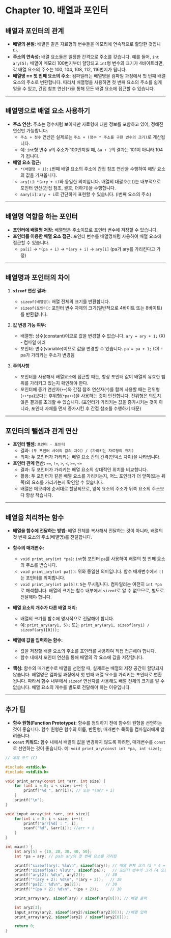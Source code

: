 # Chapter 10. 배열과 포인터

## 배열과 포인터의 관계

*   **배열의 본질:** 배열은 같은 자료형의 변수들을 메모리에 연속적으로 할당한 것입니다.
*   **주소의 연속성:**  배열 요소들은 일정한 간격으로 주소를 갖습니다.  예를 들어, `int ary[5];` 배열이 메모리 100번지부터 할당되고 `int`형 변수의 크기가 4바이트라면, 각 배열 요소의 주소는 100, 104, 108, 112, 116번지가 됩니다.
*   **배열명 == 첫 번째 요소의 주소:** 컴파일러는 배열명을 컴파일 과정에서 첫 번째 배열 요소의 주소로 변환합니다.  따라서 배열명을 사용하면 첫 번째 요소의 주소를 쉽게 얻을 수 있고, 간접 참조 연산(`*`)을 통해 모든 배열 요소에 접근할 수 있습니다.

---

## 배열명으로 배열 요소 사용하기

*   **주소 연산:** 주소는 정수처럼 보이지만 자료형에 대한 정보를 포함하고 있어, 정해진 연산만 가능합니다.
    *   `주소 + 정수` 연산은 실제로는 `주소 + (정수 * 주소를 구한 변수의 크기)`로 계산됩니다.
    *   예: `int`형 변수 `a`의 주소가 100번지일 때, `&a + 1`의 결과는 101이 아니라 104가 됩니다.
*   **배열 요소 접근:**
    *   `*(배열명 + i)`:  `i`번째 배열 요소의 주소에 간접 참조 연산을 수행하여 해당 요소의 값을 가져옵니다.
    *   `ary[i]`:  `*(ary + i)`와 동일한 의미입니다.  배열의 대괄호(`[]`)는 내부적으로 포인터 연산(간접 참조, 괄호, 더하기)을 수행합니다.
    *   `&ary[i]`: `ary + i`로 간단하게 표현할 수 있습니다. (i번째 요소의 주소)

---

## 배열명 역할을 하는 포인터

*   **포인터에 배열명 저장:** 배열명은 주소이므로 포인터 변수에 저장할 수 있습니다.
*   **포인터를 이용한 배열 요소 접근:** 포인터 변수를 배열명처럼 사용하여 배열 요소에 접근할 수 있습니다.
    *   `pa[i]`  ->  `*(pa + i)`  ->  `*(ary + i)`  ->  `ary[i]` (pa가 ary를 가리킨다고 가정)

---

## 배열명과 포인터의 차이

1.  **`sizeof` 연산 결과:**
    *   `sizeof(배열명)`: 배열 전체의 크기를 반환합니다.
    *   `sizeof(포인터)`: 포인터 변수 자체의 크기(일반적으로 4바이트 또는 8바이트)를 반환합니다.

2.  **값 변경 가능 여부:**
    *   배열명: 상수(constant)이므로 값을 변경할 수 없습니다.  `ary = ary + 1;` (X) - 컴파일 에러
    *   포인터: 변수(variable)이므로 값을 변경할 수 있습니다. `pa = pa + 1;` (O) - pa가 가리키는 주소가 변경됨

3. **주의사항**
    - 포인터를 사용해서 배열요소에 접근할 때는, 항상 포인터 값이 배열의 유효한 범위를 가리키고 있는지 확인해야 한다.
    - 포인터에 증가 연산자(`++`)와 간접 참조 연산자(`*`)를 함께 사용할 때는 전위형(`++*pa`)보다는 후위형(`*pa++`)을 사용하는 것이 안전합니다. 전위형은 의도치 않은 결과를 초래할 수 있습니다. (포인터가 가리키는 값을 증가시키는 것이 아니라, 포인터 자체를 먼저 증가시킨 후 간접 참조를 수행하기 때문)

---

## 포인터의 뺄셈과 관계 연산

*   **포인터 뺄셈:** `포인터 - 포인터`
    *   결과: `(두 포인터 사이의 값의 차이) / (가리키는 자료형의 크기)`
    *   의미: 두 포인터가 가리키는 배열 요소 간의 간격(인덱스 차이)을 나타냅니다.
*   **포인터 관계 연산:** `==`, `!=`, `>`, `<`, `>=`, `<=`
    *   결과: 두 포인터가 가리키는 배열 요소의 상대적인 위치를 비교합니다.
    *   활용: 두 포인터가 같은 배열 요소를 가리키는지, 어느 포인터가 더 앞쪽(또는 뒤쪽)의 요소를 가리키는지 확인할 수 있습니다.
    *   배열은 메모리에 순서대로 할당되므로, 앞쪽 요소의 주소가 뒤쪽 요소의 주소보다 항상 작습니다.

---

## 배열을 처리하는 함수

*   **배열을 함수에 전달하는 방법:**  배열 전체를 복사해서 전달하는 것이 아니라, 배열의 첫 번째 요소의 주소(배열명)를 전달합니다.
*   **함수의 매개변수:**
    *   `void print_ary(int *pa)`:  `int`형 포인터 `pa`를 사용하여 배열의 첫 번째 요소의 주소를 받습니다.
    *   `void print_ary(int pa[])`:  위와 동일한 의미입니다.  함수 매개변수에서 `[]`는 포인터를 의미합니다.
    *   `void print_ary(int pa[5])`:  `5`는 무시됩니다.  컴파일러는 여전히 `int *pa`로 해석합니다.  배열의 크기는 함수 내부에서 `sizeof`로 알 수 없으므로, 별도로 전달해야 합니다.

*   **배열 요소의 개수가 다른 배열 처리:**
    *   배열의 크기를 함수에 명시적으로 전달해야 합니다.
    *   예: `print_ary(ary1, 5);` 또는 `print_ary(ary1, sizeof(ary1) / sizeof(ary1[0]));`

*   **배열에 값을 입력하는 함수:**
    *   값을 저장할 배열 요소의 주소를 포인터를 사용하여 직접 접근해야 합니다.
    *   함수 내에서 포인터 연산을 통해 배열의 각 요소에 값을 저장합니다.

* **핵심:**  함수의 매개변수로 배열을 선언할 때, 실제로는 배열의 저장 공간이 할당되지 않습니다.  배열명은 컴파일 과정에서 첫 번째 배열 요소를 가리키는 포인터로 변환됩니다. 따라서 함수 내부에서 `sizeof` 연산자를 사용해도 배열 전체의 크기를 알 수 없습니다.  배열 요소의 개수를 별도로 전달해야 하는 이유입니다.

---

## 추가 팁

*   **함수 원형(Function Prototype):**  함수를 정의하기 전에 함수의 원형을 선언하는 것이 좋습니다.  함수 원형은 함수의 이름, 반환형, 매개변수 목록을 컴파일러에게 알려줍니다.
*   **`const` 키워드:**  함수 내에서 배열의 값을 변경하지 않도록 하려면, 매개변수를 `const`로 선언하는 것이 좋습니다.  예: `void print_ary(const int *pa, int size);`

```c
// 예제 코드 (C)

#include <stdio.h>
#include <stdlib.h>

void print_array(const int *arr, int size) {
    for (int i = 0; i < size; i++) {
        printf("%d ", arr[i]); // 또는 *(arr + i)
    }
    printf("\n");
}

void input_array(int *arr, int size){
    for(int i = 0; i < size; i++){
        printf("arr[%d] : ", i);
        scanf("%d", &arr[i]); //arr + i
    }
}

int main() {
    int ary[5] = {10, 20, 30, 40, 50};
    int *pa = ary; // pa는 ary의 첫 번째 요소를 가리킴

    printf("sizeof(ary): %lu\n", sizeof(ary)); // 배열 전체 크기 (5 * 4 = 20)
    printf("sizeof(pa): %lu\n", sizeof(pa));   // 포인터 변수의 크기 (4 또는 8)
    printf("ary[2]: %d\n", ary[2]);         // 30
    printf("*(ary + 2): %d\n", *(ary + 2));   // 30
    printf("pa[2]: %d\n", pa[2]);           // 30
    printf("*(pa + 2): %d\n", *(pa + 2));     // 30

    print_array(ary, sizeof(ary) / sizeof(ary[0])); // 배열 출력

    int ary2[3];
    input_array(ary2, sizeof(ary2)/sizeof(ary2[0])); //배열 입력
    print_array(ary2, sizeof(ary2) / sizeof(ary2[0]));

    return 0;
}
